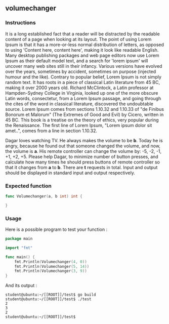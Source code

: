 ## volumechanger

### Instructions

It is a long established fact that a reader will be distracted by the readable content of a page when looking at its layout. The point of using Lorem Ipsum is that it has a more-or-less normal distribution of letters, as opposed to using 'Content here, content here', making it look like readable English. Many desktop publishing packages and web page editors now use Lorem Ipsum as their default model text, and a search for 'lorem ipsum' will uncover many web sites still in their infancy. Various versions have evolved over the years, sometimes by accident, sometimes on purpose (injected humour and the like).
Contrary to popular belief, Lorem Ipsum is not simply random text. It has roots in a piece of classical Latin literature from 45 BC, making it over 2000 years old. Richard McClintock, a Latin professor at Hampden-Sydney College in Virginia, looked up one of the more obscure Latin words, consectetur, from a Lorem Ipsum passage, and going through the cites of the word in classical literature, discovered the undoubtable source. Lorem Ipsum comes from sections 1.10.32 and 1.10.33 of "de Finibus Bonorum et Malorum" (The Extremes of Good and Evil) by Cicero, written in 45 BC. This book is a treatise on the theory of ethics, very popular during the Renaissance. The first line of Lorem Ipsum, "Lorem ipsum dolor sit amet..", comes from a line in section 1.10.32.

Dagar loves watching TV. He always makes the volume to be **b**. Today he is angry, because he found out that someone changed the volume, and now, the volume is **a**.
His remote controller can change the volume by: -5, -2, -1, +1, +2, +5.
Please help Dagar, to minimize number of button presses, and calculate how many times he should press buttons of remote controller so that it changes from **a** to **b**.
There are **t** requests in total.
Input and output should be displayed in standard input and output respectively.

### Expected function

```go
func Volumechanger(a, b int) int {

}
```

### Usage

Here is a possible program to test your function :

```go
package main

import "fmt"

func main() {
	fmt.Println(Volumechanger(4, 0))
	fmt.Println(Volumechanger(5, 14))
	fmt.Println(Volumechanger(3, 9))
}
```

And its output :

```console
student@ubuntu:~/[[ROOT]]/test$ go build
student@ubuntu:~/[[ROOT]]/test$ ./test
2
3
2
student@ubuntu:~/[[ROOT]]/test$
```
